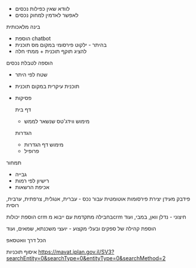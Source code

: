 
- לוודא שאין כפילות נכסים
- לאפשר לאדמין למחוק נכסים


בינה מלאכותית
- הוספת chatbot
- בהיתר - ילקוט פירסומי במקום מס תוכנית
- להציג תוקף תוכנית + ממתי חלה

הוספה לטבלת נכסים
- שטח לפי היתר
- תוכנית עיקרית במקום תוכנית 
- פסיקות

  דף בית
  - מימוש ווידג'טס שנשאר לממש
 
  הגדרות
  - מימוש דף הגדרות
  - פרופיל

תמחור
- גבייה
- רישיון לפי רמות
- אכיפת הרשאות


פידבק מעידן
יצירת פירסומות אוטומטית עבור נכס - עברית, אנגלית, צרפתית, ערבית, רוסית

הוספת יכולות crm בחבילה מתקדמת עם ייבוא מcrm חיצוני - נדלן וואן, במבי, ועוד

הוספת קהילה של ספקים ובעלי מקצוע - יועצי משכנתא, שמאים, ועוד

הכל דרך וואטסאפ

איסוף תוכניות
https://mavat.iplan.gov.il/SV3?searchEntity=0&searchType=0&entityType=0&searchMethod=2


